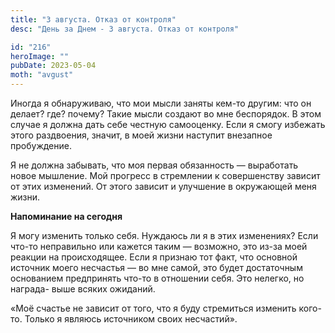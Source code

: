 ```yaml
---
title: "3 августа. Отказ от контроля"
desc: "День за Днем - 3 августа. Отказ от контроля"

id: "216"
heroImage: ""
pubDate: 2023-05-04
moth: "avgust"
---
```


Иногда я обнаруживаю, что мои мысли заняты кем-то другим: что он делает? где?
почему? Такие мысли создают во мне беспорядок. В этом случае я должна дать
себе честную самооценку. Если я смогу избежать этого раздвоения, значит, в
моей жизни наступит внезапное пробуждение.

Я не должна забывать, что моя первая обязанность — выработать новое мышление.
Мой прогресс в стремлении к совершенству зависит от этих изменений. От этого
зависит и улучшение в окружающей меня жизни.

**Напоминание на сегодня**

Я могу изменить только себя. Нуждаюсь ли я в этих изменениях? Если что-то
неправильно или кажется таким — возможно, это из-за моей реакции на
происходящее. Если я признаю тот факт, что основной источник моего несчастья —
во мне самой, это будет достаточным основанием предпринять что-то в отношении
себя. Это нелегко, но награда- выше всяких ожиданий.

«Моё счастье не зависит от того, что я буду стремиться изменить кого-то.
Только я являюсь источником своих несчастий».
